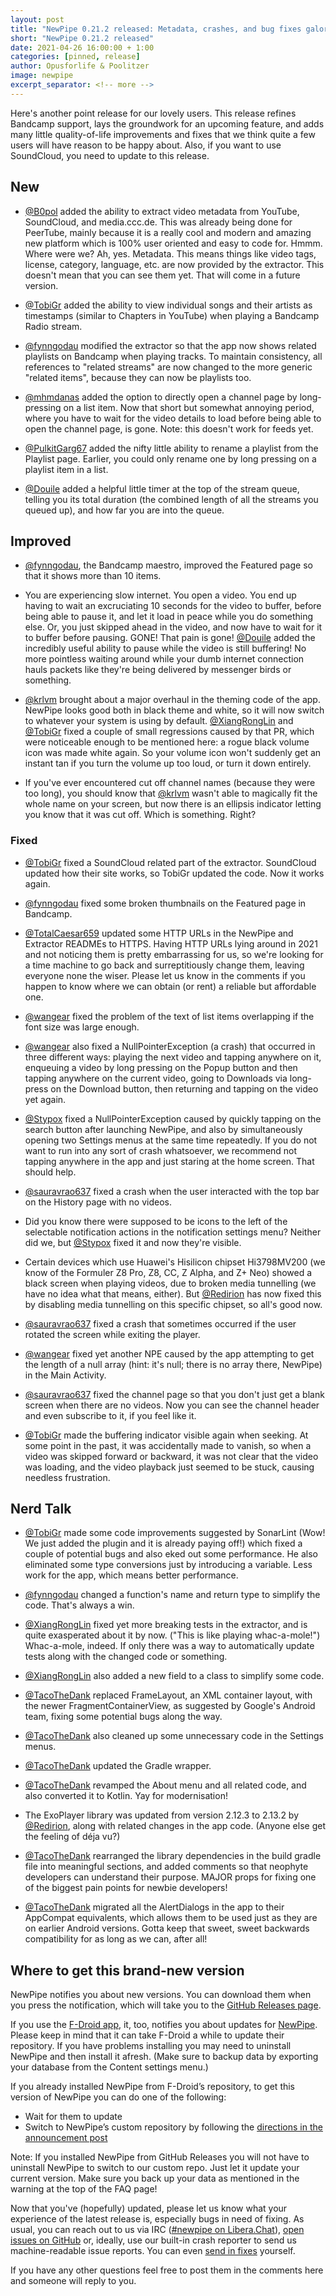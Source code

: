 ```yaml
---
layout: post
title: "NewPipe 0.21.2 released: Metadata, crashes, and bug fixes galore - SoundCloud works again too"
short: "NewPipe 0.21.2 released"
date: 2021-04-26 16:00:00 + 1:00
categories: [pinned, release]
author: Opusforlife & Poolitzer
image: newpipe
excerpt_separator: <!-- more -->
---
```


Here's another point release for our lovely users. This release refines Bandcamp support, lays the groundwork for an upcoming feature, and adds many little quality-of-life improvements and fixes that we think quite a few users will have reason to be happy about. Also, if you want to use SoundCloud, you need to update to this release.

<!-- more -->

## New

- [@B0pol](https://github.com/B0pol) added the ability to extract video metadata from YouTube, SoundCloud, and media.ccc.de. This was already being done for PeerTube, mainly because it is a really cool and modern and amazing new platform which is 100% user oriented and easy to code for. Hmmm. Where were we? Ah, yes. Metadata. This means things like video tags, license, category, language, etc. are now provided by the extractor. This doesn't mean that you can see them yet. That will come in a future version.

- [@TobiGr](https://github.com/TobiGr) added the ability to view individual songs and their artists as timestamps (similar to Chapters in YouTube) when playing a Bandcamp Radio stream.

- [@fynngodau](https://github.com/fynngodau) modified the extractor so that the app now shows related playlists on Bandcamp when playing tracks. To maintain consistency, all references to "related streams" are now changed to the more generic "related items", because they can now be playlists too.

- [@mhmdanas](https://github.com/mhmdanas) added the option to directly open a channel page by long-pressing on a list item. Now that short but somewhat annoying period, where you have to wait for the video details to load before being able to open the channel page, is gone. Note: this doesn't work for feeds yet.

- [@PulkitGarg67](https://github.com/PulkitGarg67) added the nifty little ability to rename a playlist from the Playlist page. Earlier, you could only rename one by long pressing on a playlist item in a list.

- [@Douile](https://github.com/Douile) added a helpful little timer at the top of the stream queue, telling you its total duration (the combined length of all the streams you queued up), and how far you are into the queue.

## Improved

- [@fynngodau](https://github.com/fynngodau), the Bandcamp maestro, improved the Featured page so that it shows more than 10 items.

- You are experiencing slow internet. You open a video. You end up having to wait an excruciating 10 seconds for the video to buffer, before being able to pause it, and let it load in peace while you do something else. Or, you just skipped ahead in the video, and now have to wait for it to buffer before pausing. GONE! That pain is gone! [@Douile](https://github.com/Douile) added the incredibly useful ability to pause while the video is still buffering! No more pointless waiting around while your dumb internet connection hauls packets like they're being delivered by messenger birds or something.

- [@krlvm](https://github.com/krlvm) brought about a major overhaul in the theming code of the app. NewPipe looks good both in black theme and white, so it will now switch to whatever your system is using by default. [@XiangRongLin](https://github.com/XiangRongLin) and [@TobiGr](https://github.com/TobiGr) fixed a couple of small regressions caused by that PR, which were noticeable enough to be mentioned here: a rogue black volume icon was made white again. So your volume icon won't suddenly get an instant tan if you turn the volume up too loud, or turn it down entirely.

- If you've ever encountered cut off channel names (because they were too long), you should know that [@krlvm](https://github.com/krlvm) wasn't able to magically fit the whole name on your screen, but now there is an ellipsis indicator letting you know that it was cut off. Which is something. Right?

### Fixed

- [@TobiGr](https://github.com/TobiGr) fixed a SoundCloud related part of the extractor. SoundCloud updated how their site works, so TobiGr updated the code. Now it works again.

- [@fynngodau](https://github.com/fynngodau) fixed some broken thumbnails on the Featured page in Bandcamp.

- [@TotalCaesar659](https://github.com/TotalCaesar659) updated some HTTP URLs in the NewPipe and Extractor READMEs to HTTPS. Having HTTP URLs lying around in 2021 and not noticing them is pretty embarrassing for us, so we're looking for a time machine to go back and surreptitiously change them, leaving everyone none the wiser. Please let us know in the comments if you happen to know where we can obtain (or rent) a reliable but affordable one.

- [@wangear](https://github.com/wangear) fixed the problem of the text of list items overlapping if the font size was large enough.

- [@wangear](https://github.com/wangear) also fixed a NullPointerException (a crash) that occurred in three different ways: playing the next video and tapping anywhere on it, enqueuing a video by long pressing on the Popup button and then tapping anywhere on the current video, going to Downloads via long-press on the Download button, then returning and tapping on the video yet again.

- [@Stypox](https://github.com/Stypox) fixed a NullPointerException caused by quickly tapping on the search button after launching NewPipe, and also by simultaneously opening two Settings menus at the same time repeatedly. If you do not want to run into any sort of crash whatsoever, we recommend not tapping anywhere in the app and just staring at the home screen. That should help.

- [@sauravrao637](https://github.com/sauravrao637) fixed a crash when the user interacted with the top bar on the History page with no videos.

- Did you know there were supposed to be icons to the left of the selectable notification actions in the notification settings menu? Neither did we, but [@Stypox](https://github.com/Stypox) fixed it and now they're visible.

- Certain devices which use Huawei's Hisilicon chipset Hi3798MV200 (we know of the Formuler Z8 Pro, Z8, CC, Z Alpha, and Z+ Neo) showed a black screen when playing videos, due to broken media tunnelling (we have no idea what that means, either). But [@Redirion](https://github.com/Redirion) has now fixed this by disabling media tunnelling on this specific chipset, so all's good now.

- [@sauravrao637](https://github.com/sauravrao637) fixed a crash that sometimes occurred if the user rotated the screen while exiting the player.

- [@wangear](https://github.com/wangear) fixed yet another NPE caused by the app attempting to get the length of a null array (hint: it's null; there is no array there, NewPipe) in the Main Activity.

- [@sauravrao637](https://github.com/sauravrao637) fixed the channel page so that you don't just get a blank screen when there are no videos. Now you can see the channel header and even subscribe to it, if you feel like it.

- [@TobiGr](https://github.com/TobiGr) made the buffering indicator visible again when seeking. At some point in the past, it was accidentally made to vanish, so when a video was skipped forward or backward, it was not clear that the video was loading, and the video playback just seemed to be stuck, causing needless frustration.

## Nerd Talk

- [@TobiGr](https://github.com/TobiGr) made some code improvements suggested by SonarLint (Wow! We just added the plugin and it is already paying off!) which fixed a couple of potential bugs and also eked out some performance. He also eliminated some type conversions just by introducing a variable. Less work for the app, which means better performance.

- [@fynngodau](https://github.com/fynngodau) changed a function's name and return type to simplify the code. That's always a win.

- [@XiangRongLin](https://github.com/XiangRongLin) fixed yet more breaking tests in the extractor, and is quite exasperated about it by now. ("This is like playing whac-a-mole!") Whac-a-mole, indeed. If only there was a way to automatically update tests along with the changed code or something.

- [@XiangRongLin](https://github.com/XiangRongLin) also added a new field to a class to simplify some code.

- [@TacoTheDank](https://github.com/TacoTheDank) replaced FrameLayout, an XML container layout, with the newer FragmentContainerView, as suggested by Google's Android team, fixing some potential bugs along the way.

- [@TacoTheDank](https://github.com/TacoTheDank) also cleaned up some unnecessary code in the Settings menus.

- [@TacoTheDank](https://github.com/TacoTheDank) updated the Gradle wrapper.

- [@TacoTheDank](https://github.com/TacoTheDank) revamped the About menu and all related code, and also converted it to Kotlin. Yay for modernisation!

- The ExoPlayer library was updated from version 2.12.3 to 2.13.2 by [@Redirion](https://github.com/Redirion), along with related changes in the app code. (Anyone else get the feeling of déja vu?)

- [@TacoTheDank](https://github.com/TacoTheDank) rearranged the library dependencies in the build gradle file into meaningful sections, and added comments so that neophyte developers can understand their purpose. MAJOR props for fixing one of the biggest pain points for newbie developers!

- [@TacoTheDank](https://github.com/TacoTheDank) migrated all the AlertDialogs in the app to their AppCompat equivalents, which allows them to be used just as they are on earlier Android versions. Gotta keep that sweet, sweet backwards compatibility for as long as we can, after all!

## Where to get this brand-new version

NewPipe notifies you about new versions. You can download them when you press the notification, which will take you to the [GitHub Releases page](https://github.com/TeamNewPipe/NewPipe/releases).

If you use the [F-Droid app](https://f-droid.org/), it, too, notifies you about updates for [NewPipe](https://f-droid.org/packages/org.schabi.newpipe/).
Please keep in mind that it can take F-Droid a while to update their repository. If you have problems installing you may need to uninstall NewPipe and then install it afresh. (Make sure to backup data by exporting your database from the Content settings menu.)

If you already installed NewPipe from F-Droid’s repository, to get this version of NewPipe you can do one of the following:

* Wait for them to update
* Switch to NewPipe’s custom repository by following the [directions in the announcement post](https://newpipe.net/blog/announcement/f-droid/pinned/f-droid-repo/)

Note: If you installed NewPipe from GitHub Releases you will not have to uninstall NewPipe to switch to our custom repo. Just let it update your current version.
Make sure you back up your data as mentioned in the warning at the top of the FAQ page!

Now that you've (hopefully) updated, please let us know what your experience of the latest release is, especially bugs in need of fixing. As usual, you can reach out to us via IRC ([#newpipe on Libera.Chat](ircs://irc.libera.chat:6697/newpipe)), [open issues on GitHub](https://github.com/TeamNewPipe/NewPipe/issues/new) or, ideally, use our built-in crash reporter to send us machine-readable issue reports. You can even [send in fixes](https://github.com/TeamNewPipe/NewPipe/blob/dev/.github/CONTRIBUTING.md#bug-fixing) yourself.

If you have any other questions feel free to post them in the comments here and someone will reply to you.
